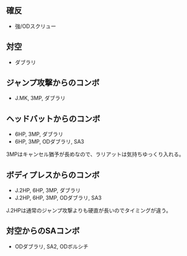 ## 確反

- 強/ODスクリュー

## 対空

- ダブラリ

## ジャンプ攻撃からのコンボ

- J.MK, 3MP, ダブラリ

## ヘッドバットからのコンボ

- 6HP, 3MP, ダブラリ
- 6HP, 3MP, ODダブラリ, SA3

3MPはキャンセル猶予が長めなので、ラリアットは気持ちゆっくり入れる。

## ボディプレスからのコンボ

- J.2HP, 6HP, 3MP, ダブラリ
- J.2HP, 6HP, 3MP, ODダブラリ, SA3

J.2HPは通常のジャンプ攻撃よりも硬直が長いのでタイミングが違う。

## 対空からのSAコンボ

- ODダブラリ, SA2, ODボルシチ
